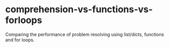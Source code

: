 # comprehension-vs-functions-vs-forloops
Comparing the performance of problem resolving using list/dicts, functions and for loops.
